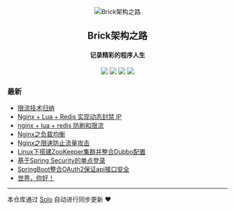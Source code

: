 <p align="center"><img alt="Brick架构之路" src="https://avatars2.githubusercontent.com/u/34621716?v=4"></p><h2 align="center">
Brick架构之路
</h2>

<h4 align="center">记录精彩的程序人生</h4>
<p align="center"><a title="Brick架构之路" target="_blank" href="https://github.com/zhangzhanhang/solo-blog"><img src="https://img.shields.io/github/last-commit/zhangzhanhang/solo-blog.svg?style=flat-square"></a>
<a title="GitHub repo size in bytes" target="_blank" href="https://github/zhangzhanhang/solo-blog"><img src="https://img.shields.io/github/repo-size/zhangzhanhang/solo-blog.svg?style=flat-square"></a>
<a title="Solo Version" target="_blank" href="https://github.com/b3log/solo/releases"><img src="https://img.shields.io/badge/solo-3.6.0-f1e05a.svg?style=flat-square"></a>
<a title="Hits" target="_blank" href="https://github.com/b3log/hits"><img src="https://hits.b3log.org/zhangzhanhang/solo-blog.svg"></a></p>

### 最新

* [限流技术归纳](http://www.brick.org.cn/articles/2019/04/28/1556465863773.html)
* [Nginx + Lua + Redis 实现动态封禁 IP](http://www.brick.org.cn/articles/2019/04/28/1556464199768.html)
* [nginx + lua + redis 防刷和限流](http://www.brick.org.cn/articles/2019/04/28/1556461957400.html)
* [Nginx之负载均衡](http://www.brick.org.cn/articles/2019/04/28/1556461320345.html)
* [Nginx之限速防止流量攻击](http://www.brick.org.cn/articles/2019/04/28/1556460988943.html)
* [Linux下搭建ZooKeeper集群并整合Dubbo配置](http://www.brick.org.cn/articles/2019/04/28/1556460375621.html)
* [基于Spring Security的单点登录](http://www.brick.org.cn/articles/2019/04/28/1556459090657.html)
* [SpringBoot整合OAuth2保证api接口安全](http://www.brick.org.cn/articles/2019/04/28/1556435668557.html)
* [世界，你好！](http://www.brick.org.cn/hello-solo)



---

本仓库通过 [Solo](https://github.com/b3log/solo) 自动进行同步更新 ❤️ 